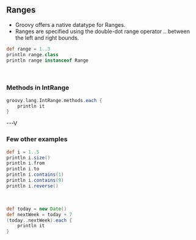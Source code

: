 ## Ranges
* Groovy offers a native datatype for Ranges.
* Ranges are specified using the double-dot range operator .. between the left and right bounds.

```groovy
def range = 1..3
println range.class
println range instanceof Range
```
<br>

### Methods in IntRange

```groovy
groovy.lang.IntRange.methods.each { 
	println it
}
```

---V

### Few other examples

```groovy
def i = 1..5
println i.size()
println i.from
println i.to
println i.contains(1)
println i.contains(9)
println i.reverse()
```
<br>

```groovy
def today = new Date()
def nextWeek = today + 7
(today..nextWeek).each {
    println it
}
```